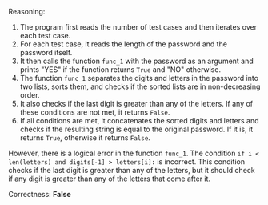Reasoning:

1. The program first reads the number of test cases and then iterates over each test case.
2. For each test case, it reads the length of the password and the password itself.
3. It then calls the function `func_1` with the password as an argument and prints "YES" if the function returns `True` and "NO" otherwise.
4. The function `func_1` separates the digits and letters in the password into two lists, sorts them, and checks if the sorted lists are in non-decreasing order.
5. It also checks if the last digit is greater than any of the letters. If any of these conditions are not met, it returns `False`.
6. If all conditions are met, it concatenates the sorted digits and letters and checks if the resulting string is equal to the original password. If it is, it returns `True`, otherwise it returns `False`.

However, there is a logical error in the function `func_1`. The condition `if i < len(letters) and digits[-1] > letters[i]:` is incorrect. This condition checks if the last digit is greater than any of the letters, but it should check if any digit is greater than any of the letters that come after it.

Correctness: **False**